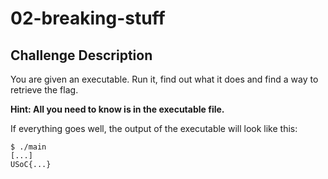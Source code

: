 # 02-breaking-stuff

## Challenge Description

You are given an executable.
Run it, find out what it does and find a way to retrieve the flag.

**Hint: All you need to know is in the executable file.**

If everything goes well, the output of the executable will look like this:

```console
$ ./main
[...]
USoC{...}
```



